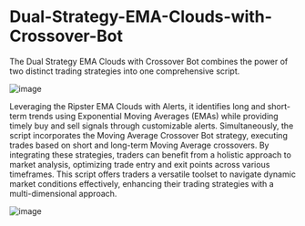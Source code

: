 # Dual-Strategy-EMA-Clouds-with-Crossover-Bot
The Dual Strategy EMA Clouds with Crossover Bot combines the power of two distinct trading strategies into one comprehensive script.


![image](https://github.com/thadriss/Dual-Strategy-EMA-Clouds-with-Crossover-Bot/assets/123701734/e49658d1-179e-4aaa-93f3-f99ade79905a)


Leveraging the Ripster EMA Clouds with Alerts, it identifies long and short-term trends using Exponential Moving Averages (EMAs) while providing timely buy and sell signals through customizable alerts. Simultaneously, the script incorporates the Moving Average Crossover Bot strategy, executing trades based on short and long-term Moving Average crossovers. By integrating these strategies, traders can benefit from a holistic approach to market analysis, optimizing trade entry and exit points across various timeframes. This script offers traders a versatile toolset to navigate dynamic market conditions effectively, enhancing their trading strategies with a multi-dimensional approach.

![image](https://github.com/thadriss/Dual-Strategy-EMA-Clouds-with-Crossover-Bot/assets/123701734/f9744d91-c38c-4c6e-b916-2e5ee46265f8)
